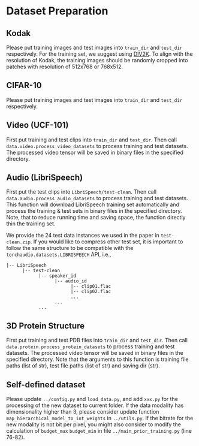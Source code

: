 
# Dataset Preparation



## Kodak

Please put training images and test images into ```train_dir``` and ```test_dir``` respectively.
For the training set, we suggest using [DIV2K](https://data.vision.ee.ethz.ch/cvl/DIV2K/). 
To align with the resolution of Kodak, the training images should be randomly cropped into patches with resolution of 512x768 or 768x512.


## CIFAR-10

Please put training images and test images into ```train_dir``` and ```test_dir``` respectively.

## Video (UCF-101)

First put training and test clips into ```train_dir``` and ```test_dir```.
Then call ```data.video.process_video_datasets``` to process training and test datasets.
The processed video tensor will be saved in binary files in the specified directory.


## Audio (LibriSpeech)

First put the test clips into ```LibriSpeech/test-clean```. Then call ```data.audio.process_audio_datasets``` to process training and test datasets.
This function will download LibriSpeech training set automatically and process the training & test sets in binary files in the specified directory. Note, that to reduce running time and saving space, the function directly thin the training set.


We provide the 24 test data instances we used in the paper in ```test-clean.zip```. If you would like to compress other test set, it is important to follow the same structure to be compatible with the ```torchaudio.datasets.LIBRISPEECH``` API, i.e., 
```
|-- LibriSpeech
      |-- test-clean
            |-- speaker_id
                  |-- audio_id
                        |-- clip01.flac
                        |-- clip02.flac
                        ...
                  ...
            ...
```


## 3D Protein Structure

First put training and test PDB files into ```train_dir``` and ```test_dir```.
Then call ```data.protein.process_protein_datasets``` to process training and test datasets.
The processed video tensor will be saved in binary files in the specified directory. Note that the arguments to this function is training file paths (list of str), test file paths (list of str) and saving dir (str).


## Self-defined dataset

Please update ```../config.py``` and  ```load_data.py```, and add ```xxx.py``` for the processing of the new dataset to current folder. If the data modality has dimensionality higher than 3, please consider update function ```map_hierarchical_model_to_int_weights``` in ```../utils.py```. If the bitrate for the new modality is not bit per pixel, you might also consider to modify the calculation of ```budget_max``` ```budget_min``` in file ```../main_prior_training.py``` (line 76-82).

